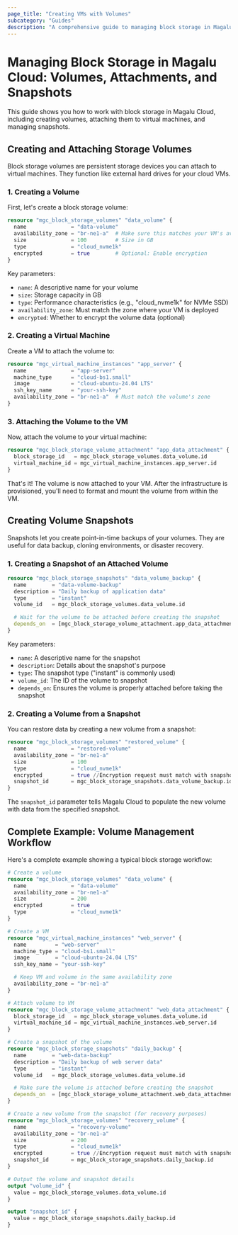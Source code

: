 ```yaml
---
page_title: "Creating VMs with Volumes"
subcategory: "Guides"
description: "A comprehensive guide to managing block storage in Magalu Cloud, including creating volumes, attaching them to VMs, and working with snapshots."
---
```


# Managing Block Storage in Magalu Cloud: Volumes, Attachments, and Snapshots

This guide shows you how to work with block storage in Magalu Cloud, including creating volumes, attaching them to virtual machines, and managing snapshots.

## Creating and Attaching Storage Volumes

Block storage volumes are persistent storage devices you can attach to virtual machines. They function like external hard drives for your cloud VMs.

### 1. Creating a Volume

First, let's create a block storage volume:

```terraform
resource "mgc_block_storage_volumes" "data_volume" {
  name              = "data-volume"
  availability_zone = "br-ne1-a"  # Make sure this matches your VM's availability zone
  size              = 100         # Size in GB
  type              = "cloud_nvme1k"
  encrypted         = true        # Optional: Enable encryption
}
```

Key parameters:

- `name`: A descriptive name for your volume
- `size`: Storage capacity in GB
- `type`: Performance characteristics (e.g., "cloud_nvme1k" for NVMe SSD)
- `availability_zone`: Must match the zone where your VM is deployed
- `encrypted`: Whether to encrypt the volume data (optional)

### 2. Creating a Virtual Machine

Create a VM to attach the volume to:

```terraform
resource "mgc_virtual_machine_instances" "app_server" {
  name              = "app-server"
  machine_type      = "cloud-bs1.small"
  image             = "cloud-ubuntu-24.04 LTS"
  ssh_key_name      = "your-ssh-key"
  availability_zone = "br-ne1-a"  # Must match the volume's zone
}
```

### 3. Attaching the Volume to the VM

Now, attach the volume to your virtual machine:

```terraform
resource "mgc_block_storage_volume_attachment" "app_data_attachment" {
  block_storage_id   = mgc_block_storage_volumes.data_volume.id
  virtual_machine_id = mgc_virtual_machine_instances.app_server.id
}
```

That's it! The volume is now attached to your VM. After the infrastructure is provisioned, you'll need to format and mount the volume from within the VM.

## Creating Volume Snapshots

Snapshots let you create point-in-time backups of your volumes. They are useful for data backup, cloning environments, or disaster recovery.

### 1. Creating a Snapshot of an Attached Volume

```terraform
resource "mgc_block_storage_snapshots" "data_volume_backup" {
  name        = "data-volume-backup"
  description = "Daily backup of application data"
  type        = "instant"
  volume_id   = mgc_block_storage_volumes.data_volume.id

  # Wait for the volume to be attached before creating the snapshot
  depends_on  = [mgc_block_storage_volume_attachment.app_data_attachment]
}
```

Key parameters:

- `name`: A descriptive name for the snapshot
- `description`: Details about the snapshot's purpose
- `type`: The snapshot type ("instant" is commonly used)
- `volume_id`: The ID of the volume to snapshot
- `depends_on`: Ensures the volume is properly attached before taking the snapshot

### 2. Creating a Volume from a Snapshot

You can restore data by creating a new volume from a snapshot:

```terraform
resource "mgc_block_storage_volumes" "restored_volume" {
  name              = "restored-volume"
  availability_zone = "br-ne1-a"
  size              = 100
  type              = "cloud_nvme1k"
  encrypted         = true //Encryption request must match with snapshot's encryption
  snapshot_id       = mgc_block_storage_snapshots.data_volume_backup.id
}
```

The `snapshot_id` parameter tells Magalu Cloud to populate the new volume with data from the specified snapshot.

## Complete Example: Volume Management Workflow

Here's a complete example showing a typical block storage workflow:

```terraform
# Create a volume
resource "mgc_block_storage_volumes" "data_volume" {
  name              = "data-volume"
  availability_zone = "br-ne1-a"
  size              = 200
  encrypted         = true
  type              = "cloud_nvme1k"
}

# Create a VM
resource "mgc_virtual_machine_instances" "web_server" {
  name         = "web-server"
  machine_type = "cloud-bs1.small"
  image        = "cloud-ubuntu-24.04 LTS"
  ssh_key_name = "your-ssh-key"

  # Keep VM and volume in the same availability zone
  availability_zone = "br-ne1-a"
}

# Attach volume to VM
resource "mgc_block_storage_volume_attachment" "web_data_attachment" {
  block_storage_id   = mgc_block_storage_volumes.data_volume.id
  virtual_machine_id = mgc_virtual_machine_instances.web_server.id
}

# Create a snapshot of the volume
resource "mgc_block_storage_snapshots" "daily_backup" {
  name        = "web-data-backup"
  description = "Daily backup of web server data"
  type        = "instant"
  volume_id   = mgc_block_storage_volumes.data_volume.id

  # Make sure the volume is attached before creating the snapshot
  depends_on  = [mgc_block_storage_volume_attachment.web_data_attachment]
}

# Create a new volume from the snapshot (for recovery purposes)
resource "mgc_block_storage_volumes" "recovery_volume" {
  name              = "recovery-volume"
  availability_zone = "br-ne1-a"
  size              = 200
  type              = "cloud_nvme1k"
  encrypted         = true //Encryption request must match with snapshot's encryption
  snapshot_id       = mgc_block_storage_snapshots.daily_backup.id
}

# Output the volume and snapshot details
output "volume_id" {
  value = mgc_block_storage_volumes.data_volume.id
}

output "snapshot_id" {
  value = mgc_block_storage_snapshots.daily_backup.id
}
```
